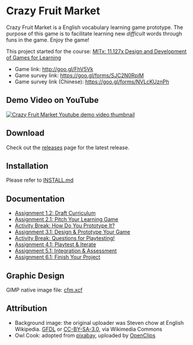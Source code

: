 # Crazy Fruit Market

Crazy Fruit Market is a English vocabulary learning game prototype.
The purpose of this game is to facilitate learning new *difficult* words through funs in the game. Enjoy the game!

This project started for the course: [MITx: 11.127x Design and Development of Games for Learning](https://www.edx.org/course/design-development-games-learning-mitx-11-127x)

- Game link: http://goo.gl/FhV5Vk
- Game survey link: https://goo.gl/forms/SJC2N0RpiM
- Game survey link (Chinese): https://goo.gl/forms/NVLcKUznPh

## Demo Video on YouTube

[![Crazy Fruit Market Youtube demo video thumbnail](http://img.youtube.com/vi/w4K_eHHLQUM/sddefault.jpg)](http://www.youtube.com/watch?v=w4K_eHHLQUM)

## Download

Check out the [releases](https://github.com/jasson15/crazy-fruit-market/releases) page for the latest release.

## Installation

Please refer to [INSTALL.md](./INSTALL.md)

## Documentation

- [Assignment 1.2: Draft Curriculum](./docs/assign-1.2.pdf)
- [Assignment 2.1: Pitch Your Learning Game](./docs/assign-2.1.md)
- [Activity Break: How Do You Prototype It?](./docs/activity-3.pdf)
- [Assignment 3.1: Design & Prototype Your Game](./docs/assign-3.1.pdf)
- [Activity Break: Questions for Playtesting!](./docs/activity-4.md)
- [Assignment 4.1: Playtest & Iterate](./docs/assign-4.1.md)
- [Assignment 5.1: Integration & Assessment](./docs/assign-5.1.md)
- [Assignment 6.1: Finish Your Project](./docs/assign-6.1.md)

## Graphic Design

GIMP native image file: [cfm.xcf](./gimp/cfm.xcf)

## Attribution
- Background image: the original uploader was Steven chow at English Wikipedia. [GFDL](http://www.gnu.org/copyleft/fdl.html) or [CC-BY-SA-3.0](http://creativecommons.org/licenses/by-sa/3.0/), via Wikimedia Commons
- Owl Cook: adopted from [pixabay](http://pixabay.com/en/owl-animal-bird-cook-cooking-159402/), uploaded by [OpenClips](http://pixabay.com/en/users/OpenClips-30363/)

